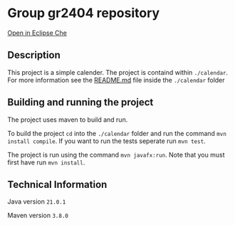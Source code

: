 # Group gr2404 repository

[Open in Eclipse Che](https://che.stud.ntnu.no/#https://gitlab.stud.idi.ntnu.no/it1901/groups-2024/gr2404/gr2404)

## Description

This project is a simple calender. The project is containd within `./calendar`. For more information see the [README.md](./calendar/readme.md) file inside the `./calendar` folder

## Building and running the project

The project uses maven to build and run.

To build the project `cd` into the `./calendar` folder and run the command `mvn install compile`. If you want to run the tests seperate run `mvn test`.

The project is run using the command `mvn javafx:run`. Note that you must first have run `mvn install`.

## Technical Information

Java version `21.0.1`

Maven version `3.8.0`
